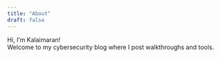 ```yaml
---
title: "About"
draft: false
---
```


Hi, I’m Kalaimaran!  
Welcome to my cybersecurity blog where I post walkthroughs and tools.

